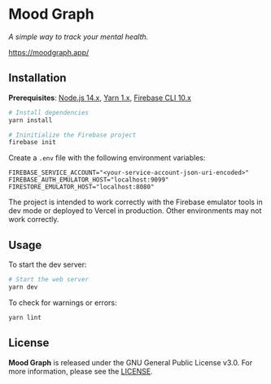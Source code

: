 # Mood Graph

_A simple way to track your mental health._

<https://moodgraph.app/>

## Installation

**Prerequisites**: [Node.js 14.x](https://nodejs.org/en/download/), [Yarn 1.x](https://classic.yarnpkg.com/en/docs/getting-started), [Firebase CLI 10.x](https://firebase.google.com/docs/cli)

```bash
# Install dependencies
yarn install

# Ininitialize the Firebase project
firebase init
```

Create a `.env` file with the following environment variables:

```dosini
FIREBASE_SERVICE_ACCOUNT="<your-service-account-json-uri-encoded>"
FIREBASE_AUTH_EMULATOR_HOST="localhost:9099"
FIRESTORE_EMULATOR_HOST="localhost:8080"
```

The project is intended to work correctly with the Firebase emulator tools in dev mode or deployed to Vercel in production. Other environments may not work correctly.

## Usage

To start the dev server:

```bash
# Start the web server
yarn dev
```

To check for warnings or errors:

```bash
yarn lint
```

## License

**Mood Graph** is released under the GNU General Public License v3.0. For more information, please see the [LICENSE](https://github.com/jlachniet/Mood-Graph/blob/main/LICENSE).
